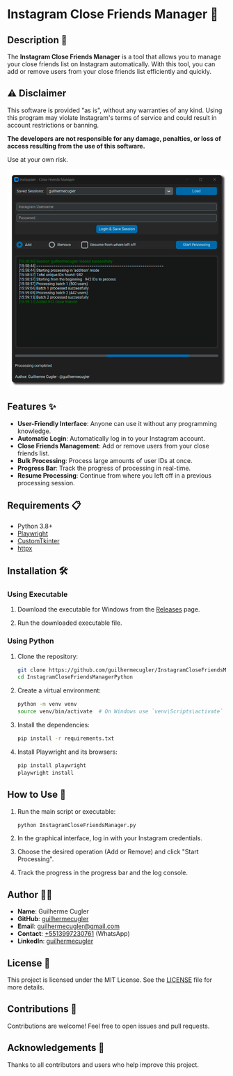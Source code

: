 # Instagram Close Friends Manager 🎉

## Description 📖

The **Instagram Close Friends Manager** is a tool that allows you to manage your close friends list on Instagram automatically. With this tool, you can add or remove users from your close friends list efficiently and quickly.

## ⚠️ Disclaimer  

This software is provided "as is", without any warranties of any kind. Using this program may violate Instagram's terms of service and could result in account restrictions or banning.

**The developers are not responsible for any damage, penalties, or loss of access resulting from the use of this software.**

Use at your own risk.


![Preview](preview.png)


## Features ✨

- **User-Friendly Interface**: Anyone can use it without any programming knowledge.
- **Automatic Login**: Automatically log in to your Instagram account.
- **Close Friends Management**: Add or remove users from your close friends list.
- **Bulk Processing**: Process large amounts of user IDs at once.
- **Progress Bar**: Track the progress of processing in real-time.
- **Resume Processing**: Continue from where you left off in a previous processing session.

## Requirements 📋

- Python 3.8+
- [Playwright](https://playwright.dev/python/docs/intro)
- [CustomTkinter](https://github.com/TomSchimansky/CustomTkinter)
- [httpx](https://www.python-httpx.org/)

## Installation 🛠️


### Using Executable

1. Download the executable for Windows from the [Releases](https://github.com/guilhermecugler/InstagramCloseFriendsManagerPython/releases) page.

2. Run the downloaded executable file.

### Using Python

1. Clone the repository:
    ```bash
    git clone https://github.com/guilhermecugler/InstagramCloseFriendsManagerPython.git
    cd InstagramCloseFriendsManagerPython
    ```

2. Create a virtual environment:
    ```bash
    python -m venv venv
    source venv/bin/activate  # On Windows use `venv\Scripts\activate`
    ```

3. Install the dependencies:
    ```bash
    pip install -r requirements.txt
    ```

4. Install Playwright and its browsers:
    ```bash
    pip install playwright
    playwright install
    ```

## How to Use 🚀

1. Run the main script or executable:
    ```bash
    python InstagramCloseFriendsManager.py
    ```

2. In the graphical interface, log in with your Instagram credentials.

3. Choose the desired operation (Add or Remove) and click "Start Processing".

4. Track the progress in the progress bar and the log console.

## Author 👨‍💻

- **Name**: Guilherme Cugler
- **GitHub**: [guilhermecugler](https://github.com/guilhermecugler)
- **Email**: guilhermecugler@gmail.com
- **Contact**: [+5513997230761](https://wa.me/5513997230761) (WhatsApp)
- **LinkedIn**: [guilhermecugler](https://www.linkedin.com/in/guilhermecugler/)

## License 📄

This project is licensed under the MIT License. See the [LICENSE](LICENSE) file for more details.

## Contributions 🤝

Contributions are welcome! Feel free to open issues and pull requests.

## Acknowledgements 🙏

Thanks to all contributors and users who help improve this project.